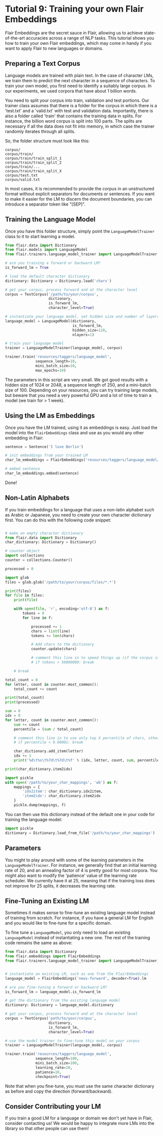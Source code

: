 # Tutorial 9: Training your own Flair Embeddings

Flair Embeddings are the secret sauce in Flair, allowing us to achieve state-of-the-art accuracies across a
range of NLP tasks.
This tutorial shows you how to train your own Flair embeddings, which may come in handy if you want to apply Flair
to new languages or domains.


## Preparing a Text Corpus

Language models are trained with plain text. In the case of character LMs, we train them to predict the next character
in a sequence of characters.
To train your own model, you first need to identify a suitably large corpus. In our experiments, we used corpora that
have about 1 billion words.

You need to split your corpus into train, validation and test portions.
Our trainer class assumes that there is a folder for the corpus in which there is a 'test.txt' and a 'valid.txt' with
test and validation data.
Importantly, there is also a folder called 'train' that contains the training data in splits.
For instance, the billion word corpus is split into 100 parts.
The splits are necessary if all the data does not fit into memory, in which case the trainer randomly iterates through
all splits.

So, the folder structure must look like this:

```
corpus/
corpus/train/
corpus/train/train_split_1
corpus/train/train_split_2
corpus/train/...
corpus/train/train_split_X
corpus/test.txt
corpus/valid.txt
```

In most cases, it is recommended to provide the corpus in an unstructured format without explicit separators for documents or sentences. If you want to make it easier for the LM to discern the document boundaries, you can introduce a separator token like "[SEP]".


## Training the Language Model

Once you have this folder structure, simply point the `LanguageModelTrainer` class to it to start learning a model.

```python
from flair.data import Dictionary
from flair.models import LanguageModel
from flair.trainers.language_model_trainer import LanguageModelTrainer, TextCorpus

# are you training a forward or backward LM?
is_forward_lm = True

# load the default character dictionary
dictionary: Dictionary = Dictionary.load('chars')

# get your corpus, process forward and at the character level
corpus = TextCorpus('/path/to/your/corpus',
                    dictionary,
                    is_forward_lm,
                    character_level=True)

# instantiate your language model, set hidden size and number of layers
language_model = LanguageModel(dictionary,
                               is_forward_lm,
                               hidden_size=128,
                               nlayers=1)

# train your language model
trainer = LanguageModelTrainer(language_model, corpus)

trainer.train('resources/taggers/language_model',
              sequence_length=10,
              mini_batch_size=10,
              max_epochs=10)
```

The parameters in this script are very small. We got good results with a hidden size of 1024 or 2048, a sequence length
of 250, and a mini-batch size of 100.
Depending on your resources, you can try training large models, but beware that you need a very powerful GPU and a lot
of time to train a model (we train for > 1 week).



## Using the LM as Embeddings

Once you have the LM trained, using it as embeddings is easy. Just load the model into the `FlairEmbeddings` class and
use as you would any other embedding in Flair:

```python
sentence = Sentence('I love Berlin')

# init embeddings from your trained LM
char_lm_embeddings = FlairEmbeddings('resources/taggers/language_model/best-lm.pt')

# embed sentence
char_lm_embeddings.embed(sentence)
```

Done!


## Non-Latin Alphabets

If you train embeddings for a language that uses a non-latin alphabet such as Arabic or Japanese, you need to create your own character dictionary first. You can do this with the following code snippet:

```python

# make an empty character dictionary
from flair.data import Dictionary
char_dictionary: Dictionary = Dictionary()

# counter object
import collections
counter = collections.Counter()

processed = 0

import glob
files = glob.glob('/path/to/your/corpus/files/*.*')

print(files)
for file in files:
    print(file)

    with open(file, 'r', encoding='utf-8') as f:
        tokens = 0
        for line in f:

            processed += 1
            chars = list(line)
            tokens += len(chars)

            # Add chars to the dictionary
            counter.update(chars)

            # comment this line in to speed things up (if the corpus is too large)
            # if tokens > 50000000: break

    # break

total_count = 0
for letter, count in counter.most_common():
    total_count += count

print(total_count)
print(processed)

sum = 0
idx = 0
for letter, count in counter.most_common():
    sum += count
    percentile = (sum / total_count)

    # comment this line in to use only top X percentile of chars, otherwise filter later
    # if percentile < 0.00001: break

    char_dictionary.add_item(letter)
    idx += 1
    print('%d\t%s\t%7d\t%7d\t%f' % (idx, letter, count, sum, percentile))

print(char_dictionary.item2idx)

import pickle
with open('/path/to/your_char_mappings', 'wb') as f:
    mappings = {
        'idx2item': char_dictionary.idx2item,
        'item2idx': char_dictionary.item2idx
    }
    pickle.dump(mappings, f)
```

You can then use this dictionary instead of the default one in your code for training the language model:

```python
import pickle
dictionary = Dictionary.load_from_file('/path/to/your_char_mappings')
```

## Parameters

You might to play around with some of the learning parameters in the `LanguageModelTrainer`.
For instance, we generally find that an initial learning rate of 20, and an annealing factor of 4 is pretty good for
most corpora.
You might also want to modify the 'patience' value of the learning rate scheduler. We currently have it at 25, meaning
that if the training loss does not improve for 25 splits, it decreases the learning rate.


## Fine-Tuning an Existing LM

Sometimes it makes sense to fine-tune an existing language model instead of training from scratch. For instance, if you have a general LM for English and you would like to fine-tune for a specific domain.

To fine tune a `LanguageModel`, you only need to load an existing `LanguageModel` instead of instantiating a new one. The rest of the training code remains the same as above:

```python
from flair.data import Dictionary
from flair.embeddings import FlairEmbeddings
from flair.trainers.language_model_trainer import LanguageModelTrainer, TextCorpus


# instantiate an existing LM, such as one from the FlairEmbeddings
language_model = FlairEmbeddings('news-forward', decoder=True).lm

# are you fine-tuning a forward or backward LM?
is_forward_lm = language_model.is_forward_lm

# get the dictionary from the existing language model
dictionary: Dictionary = language_model.dictionary

# get your corpus, process forward and at the character level
corpus = TextCorpus('path/to/your/corpus',
                    dictionary,
                    is_forward_lm,
                    character_level=True)

# use the model trainer to fine-tune this model on your corpus
trainer = LanguageModelTrainer(language_model, corpus)

trainer.train('resources/taggers/language_model',
              sequence_length=100,
              mini_batch_size=100,
              learning_rate=20,
              patience=10,
              checkpoint=True)
```

Note that when you fine-tune, you must use the same character dictionary as before and copy the direction (forward/backward).


## Consider Contributing your LM

If you train a good LM for a language or domain we don't yet have in Flair, consider contacting us! We would be happy
to integrate more LMs into the library so that other people can use them!
